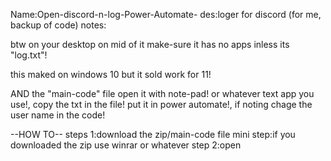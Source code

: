 Name:Open-discord-n-log-Power-Automate-
des:loger for discord (for me, backup of code)
notes:

btw on your desktop on mid of it make-sure it has no apps inless its "log.txt"!

this maked on windows 10 but it sold work for 11!

AND the "main-code" file open it with note-pad! or whatever text app you use!, copy the txt in the file! put it in power automate!, if noting chage the user name in the code!


--HOW TO--
steps 1:download the zip/main-code file
mini step:if you downloaded the zip use winrar or whatever
step 2:open 
